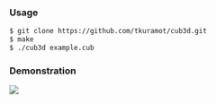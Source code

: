 ### Usage
```bash
$ git clone https://github.com/tkuramot/cub3d.git
$ make
$ ./cub3d example.cub
```

### Demonstration
![](/docs/demo.gif)
